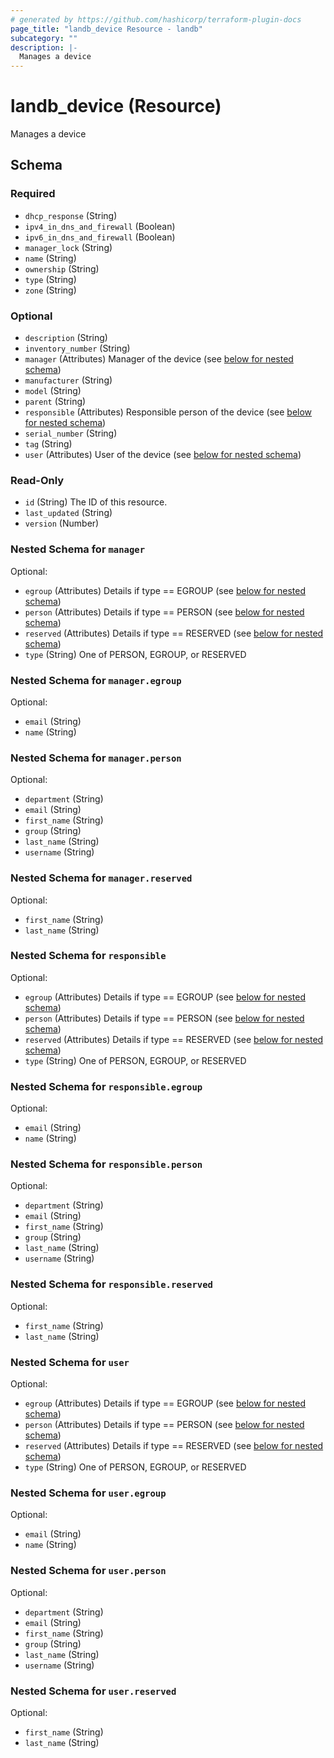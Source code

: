 ```yaml
---
# generated by https://github.com/hashicorp/terraform-plugin-docs
page_title: "landb_device Resource - landb"
subcategory: ""
description: |-
  Manages a device
---
```


# landb_device (Resource)

Manages a device



<!-- schema generated by tfplugindocs -->
## Schema

### Required

- `dhcp_response` (String)
- `ipv4_in_dns_and_firewall` (Boolean)
- `ipv6_in_dns_and_firewall` (Boolean)
- `manager_lock` (String)
- `name` (String)
- `ownership` (String)
- `type` (String)
- `zone` (String)

### Optional

- `description` (String)
- `inventory_number` (String)
- `manager` (Attributes) Manager of the device (see [below for nested schema](#nestedatt--manager))
- `manufacturer` (String)
- `model` (String)
- `parent` (String)
- `responsible` (Attributes) Responsible person of the device (see [below for nested schema](#nestedatt--responsible))
- `serial_number` (String)
- `tag` (String)
- `user` (Attributes) User of the device (see [below for nested schema](#nestedatt--user))

### Read-Only

- `id` (String) The ID of this resource.
- `last_updated` (String)
- `version` (Number)

<a id="nestedatt--manager"></a>
### Nested Schema for `manager`

Optional:

- `egroup` (Attributes) Details if type == EGROUP (see [below for nested schema](#nestedatt--manager--egroup))
- `person` (Attributes) Details if type == PERSON (see [below for nested schema](#nestedatt--manager--person))
- `reserved` (Attributes) Details if type == RESERVED (see [below for nested schema](#nestedatt--manager--reserved))
- `type` (String) One of PERSON, EGROUP, or RESERVED

<a id="nestedatt--manager--egroup"></a>
### Nested Schema for `manager.egroup`

Optional:

- `email` (String)
- `name` (String)


<a id="nestedatt--manager--person"></a>
### Nested Schema for `manager.person`

Optional:

- `department` (String)
- `email` (String)
- `first_name` (String)
- `group` (String)
- `last_name` (String)
- `username` (String)


<a id="nestedatt--manager--reserved"></a>
### Nested Schema for `manager.reserved`

Optional:

- `first_name` (String)
- `last_name` (String)



<a id="nestedatt--responsible"></a>
### Nested Schema for `responsible`

Optional:

- `egroup` (Attributes) Details if type == EGROUP (see [below for nested schema](#nestedatt--responsible--egroup))
- `person` (Attributes) Details if type == PERSON (see [below for nested schema](#nestedatt--responsible--person))
- `reserved` (Attributes) Details if type == RESERVED (see [below for nested schema](#nestedatt--responsible--reserved))
- `type` (String) One of PERSON, EGROUP, or RESERVED

<a id="nestedatt--responsible--egroup"></a>
### Nested Schema for `responsible.egroup`

Optional:

- `email` (String)
- `name` (String)


<a id="nestedatt--responsible--person"></a>
### Nested Schema for `responsible.person`

Optional:

- `department` (String)
- `email` (String)
- `first_name` (String)
- `group` (String)
- `last_name` (String)
- `username` (String)


<a id="nestedatt--responsible--reserved"></a>
### Nested Schema for `responsible.reserved`

Optional:

- `first_name` (String)
- `last_name` (String)



<a id="nestedatt--user"></a>
### Nested Schema for `user`

Optional:

- `egroup` (Attributes) Details if type == EGROUP (see [below for nested schema](#nestedatt--user--egroup))
- `person` (Attributes) Details if type == PERSON (see [below for nested schema](#nestedatt--user--person))
- `reserved` (Attributes) Details if type == RESERVED (see [below for nested schema](#nestedatt--user--reserved))
- `type` (String) One of PERSON, EGROUP, or RESERVED

<a id="nestedatt--user--egroup"></a>
### Nested Schema for `user.egroup`

Optional:

- `email` (String)
- `name` (String)


<a id="nestedatt--user--person"></a>
### Nested Schema for `user.person`

Optional:

- `department` (String)
- `email` (String)
- `first_name` (String)
- `group` (String)
- `last_name` (String)
- `username` (String)


<a id="nestedatt--user--reserved"></a>
### Nested Schema for `user.reserved`

Optional:

- `first_name` (String)
- `last_name` (String)

